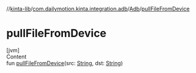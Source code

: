 //[kinta-lib](../../../index.md)/[com.dailymotion.kinta.integration.adb](../index.md)/[Adb](index.md)/[pullFileFromDevice](pull-file-from-device.md)



# pullFileFromDevice  
[jvm]  
Content  
fun [pullFileFromDevice](pull-file-from-device.md)(src: [String](https://kotlinlang.org/api/latest/jvm/stdlib/kotlin/-string/index.html), dst: [String](https://kotlinlang.org/api/latest/jvm/stdlib/kotlin/-string/index.html))  



